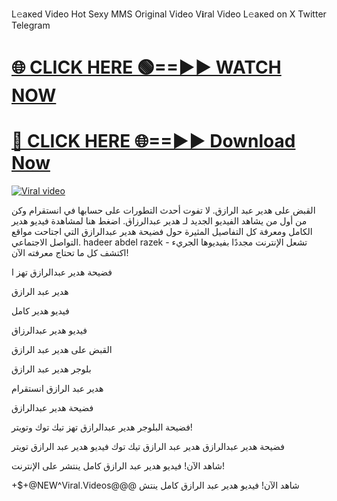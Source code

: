 L𝚎aᴋed Video Hot Sexy MMS Original Video V𝐢ral Video L𝚎aᴋed on X Twitter Telegram




<h1><a href="https://sports-cola-tv.blogspot.com/2025/01/gg.html" rel="nofollow">🌐 CLICK HERE 🟢==►► WATCH NOW</a></h1>


<h1><a href="https://sports-cola-tv.blogspot.com/2025/01/gg.html" rel="nofollow"> 🔴 CLICK HERE 🌐==►► Download Now</a></h1>


<p><a href="https://sports-cola-tv.blogspot.com/2025/01/gg.html" rel="nofollow"><img src="https://github.com/user-attachments/assets/76c81ced-640b-4c59-8c73-fa76e07499b2" alt="Viral video"></a></p>





 القبض على هدير عبد الرازق. لا تفوت أحدث التطورات على حسابها في انستقرام وكن من أول من يشاهد الفيديو الجديد لـ هدير عبدالرزاق. اضغط هنا لمشاهدة فيديو هدير الكامل ومعرفة كل التفاصيل المثيرة حول فضيحة هدير عبدالرازق التي اجتاحت مواقع التواصل الاجتماعي. hadeer abdel razek تشعل الإنترنت مجددًا بفيديوها الجريء - اكتشف كل ما تحتاج معرفته الآن!

فضيحة هدير عبدالرازق تهز ا

هدير عبد الرازق

فيديو هدير كامل

فيديو هدير عبدالرزاق

القبض على هدير عبد الرازق

بلوجر هدير عبد الرازق

هدير عبد الرازق انستقرام

فضيحة هدير عبدالرازق



فضيحة البلوجر هدير عبدالرازق تهز تيك توك وتويتر!



فضيحة هدير عبدالرازق هدير عبد الرازق تيك توك فيديو هدير عبد الرازق تويتر



شاهد الآن! فيديو هدير عبد الرازق كامل ينتشر على الإنترنت!



+$+@NEW^Viral.Videos@@@ شاهد الآن! فيديو هدير عبد الرازق كامل ينتش
